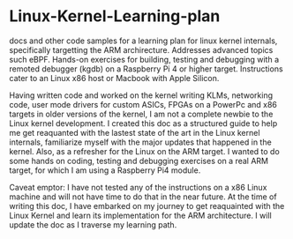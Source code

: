 # Linux-Kernel-Learning-plan
docs and other code samples for a learning plan for linux kernel internals, specifically targetting the ARM archirecture.
Addresses advanced topics such eBPF.
Hands-on exercises for building,  testing  and debugging with a remoted debugger (kgdb) on a Raspberry Pi 4 or higher target.
Instructions cater to an Linux x86 host or Macbook with Apple Silicon.


Having written code and worked on the kernel writing KLMs, networking code, user mode drivers for custom ASICs, FPGAs on a PowerPc and x86 targets in older versions of the kernel, 
I am not a complete newbie to the Linux kernel development.
I created this doc as a structured guide to help me get reaquanted with the lastest state of the art in the Linux kernel internals, familiarize myself with the major updates that happened in the kernel.
Also, as a refresher for the Linux on the ARM target.
I wanted to do some hands on coding, testing and debugging exercises on a real ARM target, for which I am using a Raspberry Pi4 module.

Caveat emptor: 
I have not tested any of the instructions on a x86 Linux machine and will not have time to do that in the near future.
At the time of writing this doc, I have embarked on my journey to get reaquainted with the Linux Kernel and learn its implementation for the ARM architecture.
I will update the doc as I traverse my learning path.

